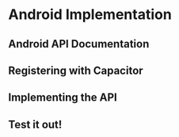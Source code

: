 # Android Implementation

## Android API Documentation

## Registering with Capacitor

## Implementing the API

## Test it out!
